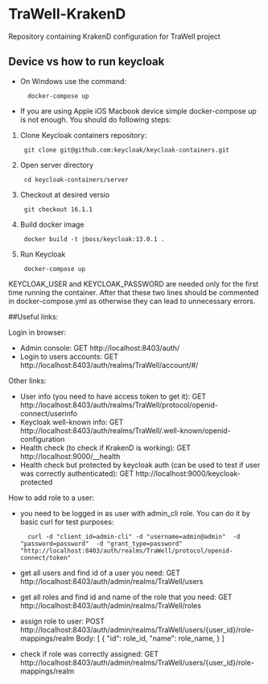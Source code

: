 
# TraWell-KrakenD

Repository containing KrakenD configuration for TraWell project

## Device vs how to run keycloak

- On Windows use the command: 
 
        docker-compose up 
- If you are using Apple iOS Macbook device simple docker-compose up is not enough. You should do following steps:

1. Clone Keycloak containers repository: 
        
        git clone git@github.com:keycloak/keycloak-containers.git
2. Open server directory 

        cd keycloak-containers/server
3. Checkout at desired versio 

        git checkout 16.1.1
4. Build docker image 

        docker build -t jboss/keycloak:13.0.1 .
5. Run Keycloak 

        docker-compose up


KEYCLOAK_USER and KEYCLOAK_PASSWORD are needed only for the first time running the container. After that these two lines should be commented in docker-compose.yml as otherwise they can lead to unnecessary errors.


##Useful links:

Login in browser:
- Admin console: GET http://localhost:8403/auth/
- Login to users accounts: GET http://localhost:8403/auth/realms/TraWell/account/#/

Other links:
- User info (you need to have access token to get it): GET http://localhost:8403/auth/realms/TraWell/protocol/openid-connect/userinfo
- Keycloak well-known info: GET http://localhost:8403/auth/realms/TraWell/.well-known/openid-configuration
- Health check (to check if KrakenD is working): GET http://localhost:9000/__health
- Health check but protected by keycloak auth (can be used to test if user was correctly authenticated): GET http://localhost:9000/keycloak-protected

How to add role to a user:
- you need to be logged in as user with admin_cli role. You can do it by basic curl for test purposes: 
        
        curl -d "client_id=admin-cli" -d "username=admin@admin"  -d "password=password"  -d "grant_type=password"  "http://localhost:8403/auth/realms/TraWell/protocol/openid-connect/token"

- get all users and find id of a user you need: GET http://localhost:8403/auth/admin/realms/TraWell/users
- get all roles and find id and name of the role that you need: GET http://localhost:8403/auth/admin/realms/TraWell/roles
- assign role to user: POST http://localhost:8403/auth/admin/realms/TraWell/users/{user_id}/role-mappings/realm
  Body:
        [
         {
                "id": role_id,
                "name": role_name,
         }
        ]
- check if role was correctly assigned: GET http://localhost:8403/auth/admin/realms/TraWell/users/{user_id}/role-mappings/realm

